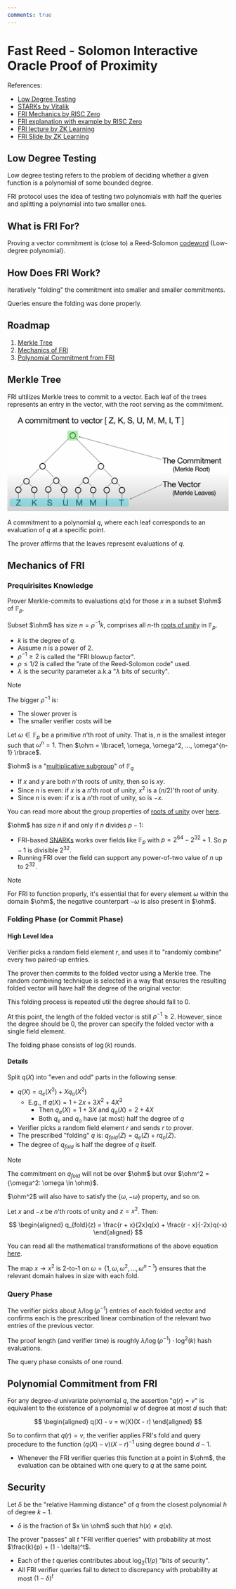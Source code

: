 ```yaml
---
comments: true
---
```


# Fast Reed - Solomon Interactive Oracle Proof of Proximity

References:

+ [Low Degree Testing](https://medium.com/starkware/low-degree-testing-f7614f5172db)
+ [STARKs by Vitalik](https://vitalik.eth.limo/general/2017/11/22/starks_part_2.html)
+ [FRI Mechanics by RISC Zero](https://www.youtube.com/watch?v=wqRuoyH3Mqk&t=1032s&ab_channel=RISCZero)
+ [FRI explanation with example by RISC Zero](https://dev.risczero.com/proof-system/stark-by-hand#lesson-11-fri-protocol-commit-phase)
+ [FRI lecture by ZK Learning](https://www.youtube.com/watch?v=A3edAQDPnDY&ab_channel=Blockchain-Web3MOOCs)
+ [FRI Slide by ZK Learning](https://zk-learning.org/assets/lecture8.pdf)

## Low Degree Testing

Low degree testing refers to the problem of deciding whether a given function is a polynomial of some bounded degree.

FRI protocol uses the idea of testing two polynomials with half the queries and splitting a polynomial into two smaller ones.

## What is FRI For?

Proving a vector commitment is (close to) a Reed-Solomon [codeword](../terms/codeword.md) (Low-degree polynomial).

## How Does FRI Work?

Iteratively "folding" the commitment into smaller and smaller commitments.

Queries ensure the folding was done properly.

## Roadmap

1. [Merkle Tree](fri.md#Merkle%20Tree)
2. [Mechanics of FRI](fri.md#Mechanics%20of%20FRI)
3. [Polynomial Commitment from FRI](fri.md#Polynomial%20Commitment%20from%20FRI)

## Merkle Tree

FRI ultilizes Merkle trees to commit to a vector. Each leaf of the trees represents an entry in the
vector, with the root serving as the commitment.

![merkle_tree.png](attachments/merkle_tree.png)

A commitment to a polynomial $q$, where each leaf corresponds to an evaluation of $q$ at a specific point.

The prover affirms that the leaves represent evaluations of $q$.

## Mechanics of FRI

### Prequirisites Knowledge

Prover Merkle-commits to evaluations $q(x)$ for those $x$ in a subset $\ohm$ of $\mathbb{F}_p$.

Subset $\ohm$ has size $n = \rho^{-1}k$, comprises all $n$-th [roots of unity](../docs/plonk.md#Roots%20of%20Unity) in $\mathbb{F}_p$.

+ $k$ is the degree of $q$.
+ Assume $n$ is a power of 2.
+ $\rho^{-1} \geq 2$ is called the "FRI blowup factor".
+ $\rho \leq 1/2$ is called the "rate of the Reed-Solomon code" used.
+ $\lambda$ is the security parameter a.k.a "$\lambda$ bits of security".

> [!NOTE]
> The bigger $\rho^{-1}$ is:
>
> + The slower prover is
> + The smaller verifier costs will be

Let $\omega \in \mathbb{F}_p$ be a primitive $n$'th root of unity. That
is, $n$ is the smallest integer such that $\omega^n = 1$. Then $\ohm = \lbrace1, \omega, \omega^2, ..., \omega^{n-1} \rbrace$.

$\ohm$ is a "[multiplicative subgroup](https://en.wikipedia.org/wiki/Multiplicative_group)" of $\mathbb{F}_q$

+ If $x$ and $y$ are both $n$'th roots of unity, then so is $xy$.
+ Since $n$ is even: if $x$ is a $n$'th root of unity, $x^2$ is a ($n/2$)'th root of unity.
+ Since $n$ is even: if $x$ is a $n$'th root of unity, so is $-x$.

You can read more about the group properties
of [roots of unity](../docs/plonk.md#Roots%20of%20Unity) over [here](https://en.wikipedia.org/wiki/Root_of_unity#Group_properties).

$\ohm$ has size $n$ if and only if $n$ divides $p - 1$:

+ FRI-based [SNARKs](../terms/zkSNARK.md) works over fields like $\mathbb{F}_p$
  with $p = 2^{64} - 2^{32} + 1$. So $p - 1$ is divisible $2^{32}$.
+ Running FRI over the field can support any power-of-two value of $n$ up to $2^{32}$.

> [!NOTE]
> For FRI to function properly, it's essential that for every element $\omega$ within the domain
> $\ohm$, the negative counterpart $-\omega$ is also present in $\ohm$.
>

### Folding Phase (or Commit Phase)

#### High Level Idea

Verifier picks a random field element $r$, and uses it to "randomly combine" every two paired-up entries.

The prover then commits to the folded vector using a Merkle tree. The random combining
technique is selected in a way that ensures the resulting folded vector will have half the degree of the original vector.

This folding process is repeated util the degree should fall to 0.

At this point, the length of the folded vector is still $\rho^{-1} \geq 2$. However, since the degree should
be 0, the prover can specify the folded vector with a single field element.

The folding phase consists of $\log(k)$ rounds.

#### Details

Split $q(X)$ into "even and odd" parts in the following sense:

+ $q(X) = q_e(X^2) + Xq_o(X^2)$
  + E.g., if $q(X) = 1 + 2x + 3X^2 + 4X^3$
    + Then $q_e(X) = 1 + 3X$ and $q_o(X) = 2 + 4X$
    + Both $q_e$ and $q_o$ have (at most) half the degree of $q$
+ Verifier picks a random field element $r$ and sends $r$ to prover.
+ The prescribed "folding" $q$ is: $q_{fold}(Z) = q_e(Z) + rq_o(Z)$.
+ The degree of $q_{fold}$ is half the degree of $q$ itself.

> [!NOTE]
>
> The commitment on $q_{fold}$ will not be over $\ohm$ but over $\ohm^2 = {\omega^2: \omega \in \ohm}$.
>
> $\ohm^2$ will also have to satisfy the $\lbrace \omega, -\omega \rbrace$ property, and so on.

Let $x$ and $-x$ be $n$'th roots of unity and $z = x^2$. Then:

$$
\begin{aligned}
q_{fold}(z) = \frac{r + x}{2x}q(x) + \frac{r - x}{-2x}q(-x)
\end{aligned}
$$

You can read all the mathematical
transformations of the above equation [here](https://dev.risczero.com/proof-system/stark-by-hand#the-heavy-algebra).

The map $x \to x^2$ is 2-to-1 on $\omega = \lbrace1, \omega, \omega^2, ..., \omega^{n-1}\rbrace$ ensures that the relevant
domain halves in size with each fold.

### Query Phase

The verifier picks about $\lambda / \log(\rho^{-1})$ entries of each folded vector and confirms each is the
prescribed linear combination of the relevant two entries of the previous vector.

The proof length (and verifier time) is roughly $\lambda / \log(\rho^{-1}) \cdot \log^2(k)$ hash evaluations.

The query phase consists of one round.

## Polynomial Commitment from FRI

For any degree-$d$ univariate polynomial $q$, the assertion "$q(r) = v$" is equivalent to the
existence of a polynomial $w$ of degree at most $d$ such that:

$$
\begin{aligned}
q(X) - v = w(X)(X - r)
\end{aligned}
$$

So to confirm that $q(r) = v$, the verifier applies FRI's fold and query procedure to the function
$(q(X) - v)(X - r)^{-1}$ using degree bound $d-1$.

+ Whenever the FRI verifier queries this function at a point in $\ohm$, the evaluation can
  be obtained with one query to $q$ at the same point.

## Security

Let $\delta$ be the "relative Hamming distance" of $q$ from the closest polynomial $h$ of degree $k - 1$.

+ $\delta$ is the fraction of $x \in \ohm$ such that $h(x) \neq q(x)$.

The prover "passes" all $t$ "FRI verifier queries" with probability at most $\frac{k}{p} + (1 - \delta)^t$.

+ Each of the $t$ queries contributes about $\log_2(1/\rho)$ "bits of security".
+ All FRI verifier queries fail to detect to discrepancy with probability at most $(1 - \delta)^t$
